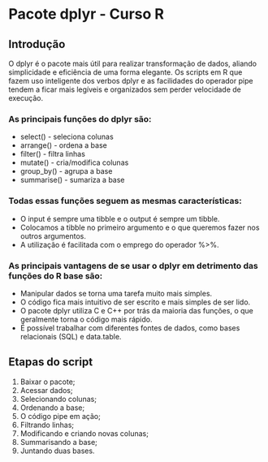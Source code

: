 # Pacote dplyr - Curso R

## Introdução

O dplyr é o pacote mais útil para realizar transformação de dados, aliando simplicidade e eficiência de uma forma elegante. Os scripts em R que fazem uso inteligente dos verbos dplyr e as facilidades do operador pipe tendem a ficar mais legíveis e organizados sem perder velocidade de execução.

### As principais funções do dplyr são:

- select() - seleciona colunas
- arrange() - ordena a base
- filter() - filtra linhas
- mutate() - cria/modifica colunas
- group_by() - agrupa a base
- summarise() - sumariza a base

### Todas essas funções seguem as mesmas características:

- O input é sempre uma tibble e o output é sempre um tibble.
- Colocamos a tibble no primeiro argumento e o que queremos fazer nos outros argumentos.
- A utilização é facilitada com o emprego do operador %>%.

### As principais vantagens de se usar o dplyr em detrimento das funções do R base são:

- Manipular dados se torna uma tarefa muito mais simples.
- O código fica mais intuitivo de ser escrito e mais simples de ser lido.
- O pacote dplyr utiliza C e C++ por trás da maioria das funções, o que geralmente torna o código mais rápido.
- É possível trabalhar com diferentes fontes de dados, como bases relacionais (SQL) e data.table.

## Etapas do script

1. Baixar o pacote;
2. Acessar dados;
3. Selecionando colunas;
4. Ordenando a base;
5. O código pipe em ação;
6. Filtrando linhas;
7. Modificando e criando novas colunas;
8. Summarisando a base;
9. Juntando duas bases.
